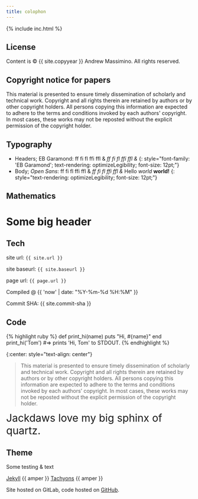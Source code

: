 ```yaml
---
title: colophon
---
```


{% include inc.html %}

## License

Content is © {{ site.copyyear }} Andrew Massimino.  All rights reserved.

## Copyright notice for papers

This material is presented to ensure timely dissemination of scholarly and
technical work.  Copyright and all rights therein are retained by authors or
by other copyright holders.  All persons copying this information are
expected to adhere to the terms and conditions invoked by each authors'
copyright.  In most cases, these works may not be reposted without the
explicit permission of the copyright holder.

## Typography

*  Headers; EB Garamond:
ff fi fl ffi ffl &
_ff fi fl ffi ffl &_
{: style="font-family: 'EB Garamond'; text-rendering: optimizeLegibility; font-size: 12pt;"}
*  Body; _Open Sans_:
ff fi fl ffi ffl &
_ff fi fl ffi ffl &_
Hello _world_ __world!__
{: style="text-rendering: optimizeLegibility; font-size: 12pt;"}

## Mathematics

# Some big header

## Tech

site url: `{{ site.url }}`

site baseurl: `{{ site.baseurl }}`

page url: `{{ page.url }}`

Compiled @ {{ 'now' | date: "%Y-%m-%d %H:%M" }}

Commit SHA: {{ site.commit-sha }}

## Code
{% highlight ruby %}
def print_hi(name)
  puts "Hi, #{name}"
  end
print_hi('Tom')
#=> prints 'Hi, Tom' to STDOUT.
{% endhighlight %}

{:center: style="text-align: center"}
> This material is presented to ensure timely dissemination of scholarly and
technical work. Copyright and all rights therein are retained by authors or by
other copyright holders. All persons copying this information are expected to
adhere to the terms and conditions invoked by each authors’ copyright. In most
cases, these works may not be reposted without the explicit permission of the
copyright holder.

<span class="sample Open-Sans-normal-400" style="font-size: 28px;">
Jackdaws love my big sphinx of quartz.</span>

## Theme

<span class="amper">Some testing &amp; text</span>

[Jekyll](http://jekyllrb.com/) {{ amper }} [Tachyons](http://tachyons.io/)
{{ amper }} 

Site hosted on GitLab, code hosted
on [GitHub](https://github.com/andymass/andymass.github.io).

